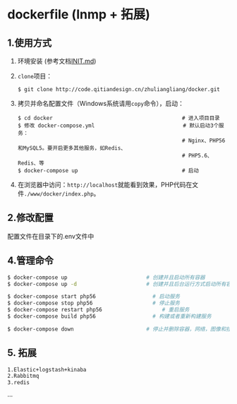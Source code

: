 # dockerfile (lnmp + 拓展)

## 1.使用方式
1. 环境安装 (参考文档[INIT.md](INIT.md))
2. `clone`项目：
    ```
    $ git clone http://code.qitiandesign.cn/zhuliangliang/docker.git
    ```

3. 拷贝并命名配置文件（Windows系统请用`copy`命令），启动：
    ```
    $ cd docker                                         # 进入项目目录
    $ 修改 docker-compose.yml                            # 默认启动3个服务：
                                                        # Nginx、PHP56和MySQL5。要开启更多其他服务，如Redis、
                                                        # PHP5.6、Redis、等
    $ docker-compose up                                 # 启动
    ```
4. 在浏览器中访问：`http://localhost`就能看到效果，PHP代码在文件`./www/docker/index.php`。

## 2.修改配置

配置文件在目录下的.env文件中


    
## 4.管理命令

```bash
$ docker-compose up                         # 创建并且启动所有容器
$ docker-compose up -d                      # 创建并且后台运行方式启动所有容器

$ docker-compose start php56                  # 启动服务
$ docker-compose stop php56                   # 停止服务
$ docker-compose restart php56                   # 重启服务
$ docker-compose build php56                  # 构建或者重新构建服务

$ docker-compose down                       # 停止并删除容器，网络，图像和挂载卷
```

## 5. 拓展
```bash
1.Elastic+logstash+kinaba
2.Rabbitmq
3.redis
```
···
